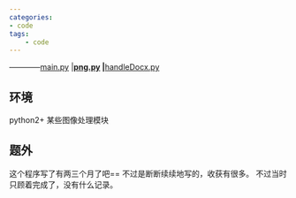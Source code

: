 ```yaml
---
categories:
- code
tags: 
    - code
---
```


————[main.py](https://github.com/Whale3070/IEmark/blob/master/main.py)
			|__[png.py](https://github.com/Whale3070/IEmark/blob/master/png.py)
			|__[handleDocx.py](https://github.com/Whale3070/IEmark/blob/master/handleDocx.py)

## 环境
python2+ 某些图像处理模块

## 题外
这个程序写了有两三个月了吧==
不过是断断续续地写的，收获有很多。
不过当时只顾着完成了，没有什么记录。

